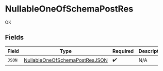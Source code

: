 # NullableOneOfSchemaPostRes

OK


## Fields

| Field                                                                                       | Type                                                                                        | Required                                                                                    | Description                                                                                 |
| ------------------------------------------------------------------------------------------- | ------------------------------------------------------------------------------------------- | ------------------------------------------------------------------------------------------- | ------------------------------------------------------------------------------------------- |
| `JSON`                                                                                      | [NullableOneOfSchemaPostResJSON](../../models/operations/nullableoneofschemapostresjson.md) | :heavy_check_mark:                                                                          | N/A                                                                                         |